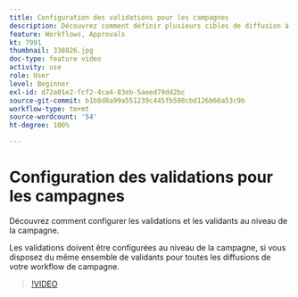 ```yaml
---
title: Configuration des validations pour les campagnes
description: Découvrez comment définir plusieurs cibles de diffusion à l’aide d’un workflow de ciblage.
feature: Workflows, Approvals
kt: 7991
thumbnail: 338826.jpg
doc-type: feature video
activity: use
role: User
level: Beginner
exl-id: d72a01e2-fcf2-4ca4-83eb-5aeed79dd2bc
source-git-commit: b1b8d8a99a551239c445fb588cbd126b66a53c9b
workflow-type: tm+mt
source-wordcount: '54'
ht-degree: 100%

---
```


# Configuration des validations pour les campagnes

Découvrez comment configurer les validations et les validants au niveau de la campagne.  

Les validations doivent être configurées au niveau de la campagne, si vous disposez du même ensemble de validants pour toutes les diffusions de votre workflow de campagne.

>[!VIDEO](https://video.tv.adobe.com/v/338826?quality=12&learn=on)
